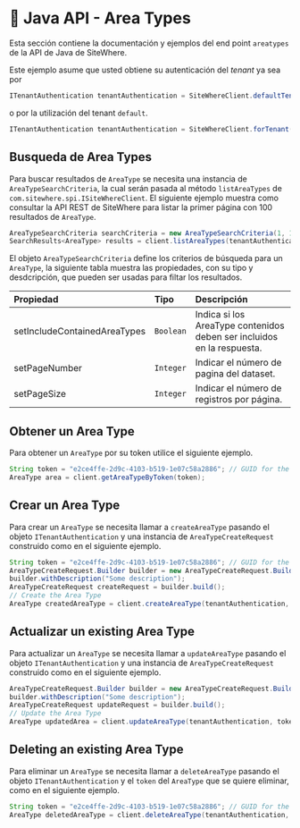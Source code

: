 # :book: Java API - Area Types

<Seo/>

Esta sección contiene la documentación y ejemplos del end point `areatypes` de la API de Java de SiteWhere.

Este ejemplo asume que usted obtiene su autenticación del *tenant* ya sea por

```java
ITenantAuthentication tenantAuthentication = SiteWhereClient.defaultTenant();
```

o por la utilización del tenant `default`.

```java
ITenantAuthentication tenantAuthentication = SiteWhereClient.forTenant("token", "auth");
```

## Busqueda de Area Types

Para buscar resultados de `AreaType` se necesita una instancia de `AreaTypeSearchCriteria`,
la cual serán pasada al método `listAreaTypes` de `com.sitewhere.spi.ISiteWhereClient`. El siguiente ejemplo muestra
como consultar la API REST de SiteWhere para listar la primer página con 100 resultados de `AreaType`.

```java
AreaTypeSearchCriteria searchCriteria = new AreaTypeSearchCriteria(1, 100);
SearchResults<AreaType> results = client.listAreaTypes(tenantAuthentication, searchCriteria);
```

El objeto `AreaTypeSearchCriteria` define los criterios de búsqueda para un `AreaType`, la siguiente tabla
muestra las propiedades, con su tipo y desdcripción, que pueden ser usadas para filtar los resultados.

| Propiedad                    | Tipo        | Descripción                                                            |
|:-----------------------------|:------------|:-----------------------------------------------------------------------|
| setIncludeContainedAreaTypes | `Boolean`   | Indica si los AreaType contenidos deben ser incluidos en la respuesta. |
| setPageNumber                | `Integer`   | Indicar el número de pagina del dataset.                               |
| setPageSize                  | `Integer`   | Indicar el número de registros por página.                             |

## Obtener un Area Type

Para obtener un `AreaType` por su token utilice el siguiente ejemplo.

```java
String token = "e2ce4ffe-2d9c-4103-b519-1e07c58a2886"; // GUID for the AreaType
AreaType area = client.getAreaTypeByToken(token);
```

## Crear un Area Type

Para crear un `AreaType` se necesita llamar a `createAreaType` pasando el objeto `ITenantAuthentication` y una
instancia de `AreaTypeCreateRequest` construido como en el siguiente ejemplo.

```java
String token = "e2ce4ffe-2d9c-4103-b519-1e07c58a2886"; // GUID for the Area Type
AreaTypeCreateRequest.Builder builder = new AreaTypeCreateRequest.Builder(token, "my area type");
builder.withDescription("Some description");
AreaTypeCreateRequest createRequest = builder.build();
// Create the Area Type
AreaType createdAreaType = client.createAreaType(tenantAuthentication, createRequest);
```

## Actualizar un existing Area Type

Para actualizar un `AreaType` se necesita llamar a `updateAreaType` pasando el objeto `ITenantAuthentication` y una
instancia de `AreaTypeCreateRequest` construido como en el siguiente ejemplo.

```java
AreaTypeCreateRequest.Builder builder = new AreaTypeCreateRequest.Builder(token, "my area type");
builder.withDescription("Some description");
AreaTypeCreateRequest updateRequest = builder.build();
// Update the Area Type
AreaType updatedArea = client.updateAreaType(tenantAuthentication, token, updateRequest);
```

## Deleting an existing Area Type

Para eliminar un `AreaType` se necesita llamar a `deleteAreaType` pasando el objeto `ITenantAuthentication` y el
`token` del `AreaType` que se quiere eliminar, como en el siguiente ejemplo.

```java
String token = "e2ce4ffe-2d9c-4103-b519-1e07c58a2886"; // GUID for the Area Type
AreaType deletedAreaType = client.deleteAreaType(tenantAuthentication, token);
```
